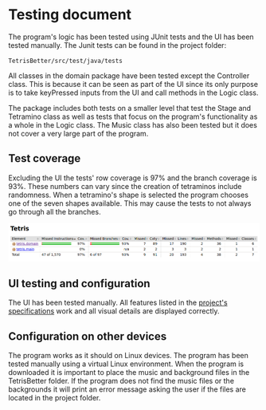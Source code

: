 # Testing document

The program's logic has been tested using JUnit tests and the UI has been tested manually. The Junit tests can be found in the project folder:
```
TetrisBetter/src/test/java/tests
```

All classes in the domain package have been tested except the Controller class. This is because it can be seen as part of the UI since its only purpose is to take keyPressed inputs from the UI and call methods in the Logic class.

The package includes both tests on a smaller level that test the Stage and Tetramino class as well as tests that focus on the program's functionality as a whole in the Logic class. The Music class has also been tested but it does not cover a very large part of the program.

## Test coverage
Excluding the UI the tests' row coverage is 97% and the branch coverage is 93%. These numbers can vary since the creation of tetraminos include randomness. When a tetramino's shape is selected the program chooses one of the seven shapes available. This may cause the tests to not always go through all the branches.

![Jacoco report](https://github.com/H4m5t3r/ot-harjoitustyo/blob/master/dokumentaatio/kuvat/jacoco.png)

## UI testing and configuration 
The UI has been tested manually. All features listed in the [project's specifications](https://github.com/H4m5t3r/ot-harjoitustyo/blob/master/dokumentaatio/m%C3%A4%C3%A4rittelydokumentti.md) work and all visual details are displayed correctly.

## Configuration on other devices
The program works as it should on Linux devices. The program has been tested manually using a virtual Linux environment. When the program is downloaded it is important to place the music and background files in the TetrisBetter folder. If the program does not find the music files or the backgrounds it will print an error message asking the user if the files are located in the project folder.